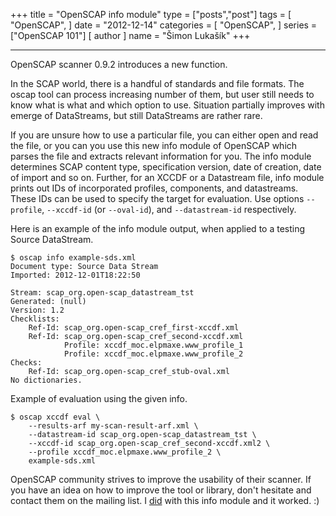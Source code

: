 +++
title = "OpenSCAP info module"
type = ["posts","post"]
tags = [
    "OpenSCAP",
]
date = "2012-12-14"
categories = [
    "OpenSCAP",
]
series = ["OpenSCAP 101"]
[ author ]
  name = "Šimon Lukašík"
+++

  ----

OpenSCAP scanner 0.9.2 introduces a new function.

In the SCAP world, there is a handful of standards and file formats. The oscap tool can process increasing number of them, but user still needs to know what is what and which option to use. Situation partially improves with emerge of DataStreams, but still DataStreams are rather rare.

If you are unsure how to use a particular file, you can either open and read the file, or you can you use this new info module of OpenSCAP which parses the file and extracts relevant information for you. The info module determines SCAP content type, specification version, date of creation, date of import and so on. Further, for an XCCDF or a Datastream file, info module prints out IDs of incorporated profiles, components, and datastreams. These IDs can be used to specify the target for evaluation. Use options `--profile`, `--xccdf-id` (or `--oval-id`), and `--datastream-id` respectively.

Here is an example of the info module output, when applied to a testing Source DataStream.


    $ oscap info example-sds.xml
    Document type: Source Data Stream
    Imported: 2012-12-01T18:22:50

    Stream: scap_org.open-scap_datastream_tst
    Generated: (null)
    Version: 1.2
    Checklists:
        Ref-Id: scap_org.open-scap_cref_first-xccdf.xml
        Ref-Id: scap_org.open-scap_cref_second-xccdf.xml
                Profile: xccdf_moc.elpmaxe.www_profile_1
                Profile: xccdf_moc.elpmaxe.www_profile_2
    Checks:
        Ref-Id: scap_org.open-scap_cref_stub-oval.xml
    No dictionaries.


Example of evaluation using the given info.


    $ oscap xccdf eval \
        --results-arf my-scan-result-arf.xml \
        --datastream-id scap_org.open-scap_datastream_tst \
        --xccdf-id scap_org.open-scap_cref_second-xccdf.xml2 \
        --profile xccdf_moc.elpmaxe.www_profile_2 \
        example-sds.xml


OpenSCAP community strives to improve the usability of their scanner. If you have an idea on how to improve the tool or library, don't hesitate and contact them on the mailing list. I [did](https://www.redhat.com/archives/open-scap-list/2012-October/msg00005.html) with this info module and it worked. :)
